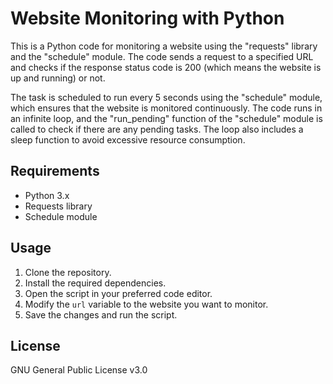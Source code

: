 # Website Monitoring with Python
This is a Python code for monitoring a website using the "requests" library and the "schedule" module. The code sends a request to a specified URL and checks if the response status code is 200 (which means the website is up and running) or not.

The task is scheduled to run every 5 seconds using the "schedule" module, which ensures that the website is monitored continuously. The code runs in an infinite loop, and the "run_pending" function of the "schedule" module is called to check if there are any pending tasks. The loop also includes a sleep function to avoid excessive resource consumption.

## Requirements
* Python 3.x
* Requests library
* Schedule module

## Usage
1. Clone the repository.
2. Install the required dependencies.
3. Open the script in your preferred code editor.
4. Modify the `url` variable to the website you want to monitor.
5. Save the changes and run the script.

## License
GNU General Public License v3.0